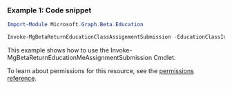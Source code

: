 ### Example 1: Code snippet

```powershell
Import-Module Microsoft.Graph.Beta.Education

Invoke-MgBetaReturnEducationClassAssignmentSubmission -EducationClassId $educationClassId -EducationAssignmentId $educationAssignmentId -EducationSubmissionId $educationSubmissionId
```
This example shows how to use the Invoke-MgBetaReturnEducationMeAssignmentSubmission Cmdlet.

To learn about permissions for this resource, see the [permissions reference](/graph/permissions-reference).

